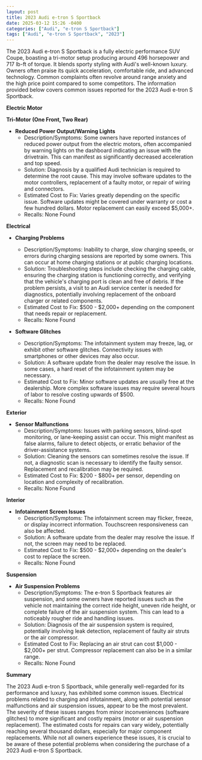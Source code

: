 ```yaml
---
layout: post
title: 2023 Audi e-tron S Sportback
date: 2025-03-12 15:26 -0400
categories: ["Audi", "e-tron S Sportback"]
tags: ["Audi", "e-tron S Sportback", "2023"]
---
```

The 2023 Audi e-tron S Sportback is a fully electric performance SUV Coupe, boasting a tri-motor setup producing around 496 horsepower and 717 lb-ft of torque. It blends sporty styling with Audi's well-known luxury. Owners often praise its quick acceleration, comfortable ride, and advanced technology. Common complaints often revolve around range anxiety and the high price point compared to some competitors. The information provided below covers common issues reported for the 2023 Audi e-tron S Sportback.

**Electric Motor**

**Tri-Motor (One Front, Two Rear)**

*   **Reduced Power Output/Warning Lights**
    *   Description/Symptoms: Some owners have reported instances of reduced power output from the electric motors, often accompanied by warning lights on the dashboard indicating an issue with the drivetrain. This can manifest as significantly decreased acceleration and top speed.
    *   Solution: Diagnosis by a qualified Audi technician is required to determine the root cause. This may involve software updates to the motor controllers, replacement of a faulty motor, or repair of wiring and connectors.
    *   Estimated Cost to Fix: Varies greatly depending on the specific issue. Software updates might be covered under warranty or cost a few hundred dollars. Motor replacement can easily exceed $5,000+.
    *   Recalls: None Found

**Electrical**

*   **Charging Problems**
    *   Description/Symptoms: Inability to charge, slow charging speeds, or errors during charging sessions are reported by some owners. This can occur at home charging stations or at public charging locations.
    *   Solution: Troubleshooting steps include checking the charging cable, ensuring the charging station is functioning correctly, and verifying that the vehicle's charging port is clean and free of debris. If the problem persists, a visit to an Audi service center is needed for diagnostics, potentially involving replacement of the onboard charger or related components.
    *   Estimated Cost to Fix: $500 - $2,000+ depending on the component that needs repair or replacement.
    *   Recalls: None Found

*   **Software Glitches**
    *   Description/Symptoms: The infotainment system may freeze, lag, or exhibit other software glitches. Connectivity issues with smartphones or other devices may also occur.
    *   Solution: A software update from the dealer may resolve the issue. In some cases, a hard reset of the infotainment system may be necessary.
    *   Estimated Cost to Fix: Minor software updates are usually free at the dealership. More complex software issues may require several hours of labor to resolve costing upwards of $500.
    *   Recalls: None Found

**Exterior**

*   **Sensor Malfunctions**
    *   Description/Symptoms: Issues with parking sensors, blind-spot monitoring, or lane-keeping assist can occur. This might manifest as false alarms, failure to detect objects, or erratic behavior of the driver-assistance systems.
    *   Solution: Cleaning the sensors can sometimes resolve the issue. If not, a diagnostic scan is necessary to identify the faulty sensor. Replacement and recalibration may be required.
    *   Estimated Cost to Fix: $200 - $800+ per sensor, depending on location and complexity of recalibration.
    *   Recalls: None Found

**Interior**

*   **Infotainment Screen Issues**
    *   Description/Symptoms: The infotainment screen may flicker, freeze, or display incorrect information. Touchscreen responsiveness can also be affected.
    *   Solution: A software update from the dealer may resolve the issue. If not, the screen may need to be replaced.
    *   Estimated Cost to Fix: $500 - $2,000+ depending on the dealer's cost to replace the screen.
    *   Recalls: None Found

**Suspension**

*   **Air Suspension Problems**
    * Description/Symptoms: The e-tron S Sportback features air suspension, and some owners have reported issues such as the vehicle not maintaining the correct ride height, uneven ride height, or complete failure of the air suspension system. This can lead to a noticeably rougher ride and handling issues.
    * Solution: Diagnosis of the air suspension system is required, potentially involving leak detection, replacement of faulty air struts or the air compressor.
    * Estimated Cost to Fix: Replacing an air strut can cost $1,000 - $2,000+ per strut. Compressor replacement can also be in a similar range.
    * Recalls: None Found

**Summary**

The 2023 Audi e-tron S Sportback, while generally well-regarded for its performance and luxury, has exhibited some common issues. Electrical problems related to charging and infotainment, along with potential sensor malfunctions and air suspension issues, appear to be the most prevalent. The severity of these issues ranges from minor inconveniences (software glitches) to more significant and costly repairs (motor or air suspension replacement). The estimated costs for repairs can vary widely, potentially reaching several thousand dollars, especially for major component replacements. While not all owners experience these issues, it is crucial to be aware of these potential problems when considering the purchase of a 2023 Audi e-tron S Sportback.


